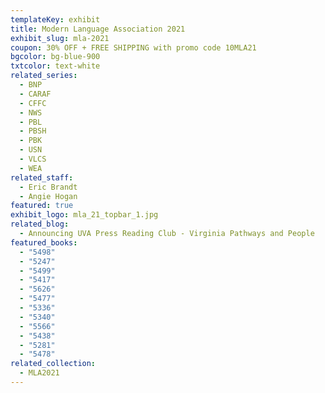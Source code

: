 ```yaml
---
templateKey: exhibit
title: Modern Language Association 2021
exhibit_slug: mla-2021
coupon: 30% OFF + FREE SHIPPING with promo code 10MLA21
bgcolor: bg-blue-900
txtcolor: text-white
related_series:
  - BNP
  - CARAF
  - CFFC
  - NWS
  - PBL
  - PBSH
  - PBK
  - USN
  - VLCS
  - WEA
related_staff:
  - Eric Brandt
  - Angie Hogan
featured: true
exhibit_logo: mla_21_topbar_1.jpg
related_blog:
  - Announcing UVA Press Reading Club - Virginia Pathways and People
featured_books:
  - "5498"
  - "5247"
  - "5499"
  - "5417"
  - "5626"
  - "5477"
  - "5336"
  - "5340"
  - "5566"
  - "5438"
  - "5281"
  - "5478"
related_collection:
  - MLA2021
---
```

